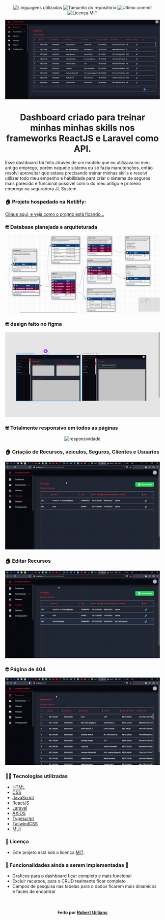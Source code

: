 <!-- Badges session -->
<p align="center">  
  <!-- languages -->
  <img src="https://img.shields.io/github/languages/count/robert-office/react-node-site-filmes?style=social" alt="Linguagens utilizadas">
  <!-- repo size -->
  <img src="https://img.shields.io/github/repo-size/robert-office/react-node-site-filmes?style=social" alt="Tamanho do repositório">
  <!-- last commit -->
  <img src="https://img.shields.io/github/last-commit/robert-office/react-node-site-filmes?style=social" alt="Último commit">
  <!-- licence MIT -->
  <img src="https://img.shields.io/github/license/robert-office/react-node-site-filmes?style=social" alt="Licença MIT">
</p>

<!--Banner session-->
<p align="center">
  <img src="./frontend/public/dashboard.png" alt="imagem banner" title="dashboard">
</p>

<!--About session-->
<h1 align="center">
    Dashboard criado para treinar minhas minhas skills nos frameworks ReactJS e Laravel como API.
</h1>

Esse dashboard foi feito através de um modelo que eu utilizava no meu antigo emprego, porém naquele sistema eu só fazia manutenções, então resolvi
aproveitar que estava precisando treinar minhas skills e resolvi utilizar todo meu empenho e habilidade para criar o sistema de seguros mais parecido
e funcional possivel com o do meu antigo e primeiro emprego na seguradora JL System.

<h3>🏠 Projeto hospedado na Netilify: </h3>

[Clique aqui, e veja como o projeto está ficando...](https://acompany-dashboard.netlify.app/)

<h3>🤓 Database planejada e arquiteturada</h3>
<p align="center"><img src="./frontend/public/database.png" title="database img"></p>

<h3>🤓 design feito no figma</h3>
<p align="center"><img src="./frontend/public/design.png" title="design img"></p>

<h3>🤓 Totalmente responsivo em todos as páginas</h3>
<p align="center"><img src="./frontend/public/responsividade.gif" title="responsividade"></p>

<h3>🏠 Criação de Recursos, veiculos, Seguros, Clientes e Usuarios</h3>
<p align="center"><img src="./frontend/public/criar_recurso.gif" title="criar recursos"></p>

<h3>🏠 Editar Recursos</h3>
<p align="center"><img src="./frontend/public/editar_recurso.gif" title="editar recursos"></p>

<h3>🤓 Página de 404</h3>
<p align="center"><img src="./frontend/public/404.gif" title="404 pagina"></p>

<h3>👨‍💻 Tecnologias utilizadas</h3>

- [HTML](https://www.w3schools.com/html/)
- [CSS](https://developer.mozilla.org/pt-BR/docs/Web/CSS)
- [JavaScript](https://developer.mozilla.org/en-US/docs/Web/JavaScript)
- [ReactJS](https://pt-br.reactjs.org/)
- [Laravel](https://laravel.com/)
- [AXIOS](https://axios-http.com/)
- [Typescript](https://www.typescriptlang.org/)
- [TailwindCSS](https://tailwindcss.com/)
- [MUI](https://mui.com/)


<!--License session-->
<h3>📝 Licença</h3>

- Este projeto está sob a licença [MIT](./LICENSE).


<h3> 🚧 Funcionalidades ainda a serem implementadas 🚧 </h3>

- Graficos para o dashboard ficar completo e mais funcional
- Excluir recursos, para o CRUD realmente ficar completo
- Campos de pesquisa nas tabelas para o dados ficarem mais dinamicos e faceis de encontrar

<!--Bottom session-->
<br><h4 align=center>Feito por <a target="_blank" href="https://robert-office.github.io/robert-curriculum" >Robert Uillians</a></h4>
